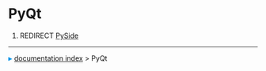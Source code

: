 # PyQt
1.  REDIRECT [PySide](PySide.md)



---
![](images/Right_arrow.png) [documentation index](../README.md) > PyQt
